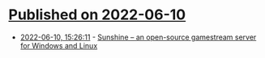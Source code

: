 # [Published on 2022-06-10](index.md)

* [2022-06-10, 15:26:11](https://news.ycombinator.com/item?id=31695476) - [Sunshine – an open-source gamestream server for Windows and Linux](https://github.com/loki-47-6F-64/sunshine)
